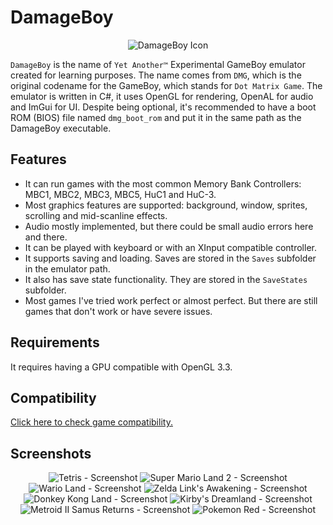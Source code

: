 # DamageBoy

<p align="center">
  <img title="DamageBoy Icon" src="/Icon.png">
</p>

`DamageBoy` is the name of `Yet Another™` Experimental GameBoy emulator created for learning purposes. The name comes from `DMG`, which is the original codename for the GameBoy, which stands for `Dot Matrix Game`. The emulator is written in C#, it uses OpenGL for rendering, OpenAL for audio and ImGui for UI. Despite being optional, it's recommended to have a boot ROM (BIOS) file named `dmg_boot_rom` and put it in the same path as the DamageBoy executable.

## Features
- It can run games with the most common Memory Bank Controllers: MBC1, MBC2, MBC3, MBC5, HuC1 and HuC-3.
- Most graphics features are supported: background, window, sprites, scrolling and mid-scanline effects.
- Audio mostly implemented, but there could be small audio errors here and there.
- It can be played with keyboard or with an XInput compatible controller.
- It supports saving and loading. Saves are stored in the `Saves` subfolder in the emulator path.
- It also has save state functionality. They are stored in the `SaveStates` subfolder.
- Most games I've tried work perfect or almost perfect. But there are still games that don't work or have severe issues.

## Requirements

It requires having a GPU compatible with OpenGL 3.3.

## Compatibility

[Click here to check game compatibility.](/COMPATIBILITY.md)

## Screenshots

<p align="center">
  <img title="Tetris - Screenshot" src="/00.png">
  <img title="Super Mario Land 2 - Screenshot" src="/01.png">
  <img title="Wario Land - Screenshot" src="/02.png">
  <img title="Zelda Link's Awakening - Screenshot" src="/03.png">
  <img title="Donkey Kong Land - Screenshot" src="/04.png">
  <img title="Kirby's Dreamland - Screenshot" src="/05.png">
  <img title="Metroid II Samus Returns - Screenshot" src="/06.png">
  <img title="Pokemon Red - Screenshot" src="/07.png">
</p>